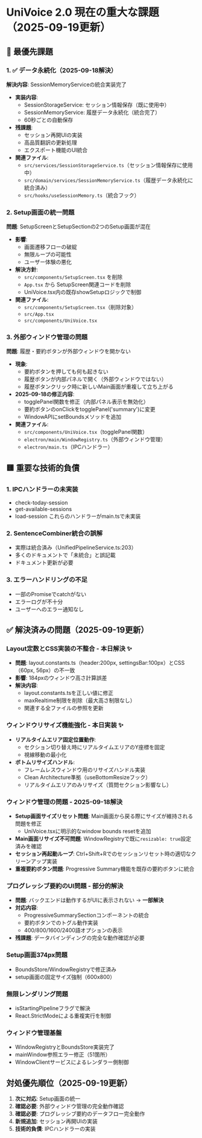 # UniVoice 2.0 現在の重大な課題（2025-09-19更新）

## 🔴 最優先課題

### 1. ✅ データ永続化（2025-09-18解決）
**解決内容**: SessionMemoryServiceの統合実装完了
- **実装内容**:
  - SessionStorageService: セッション情報保存（既に使用中）
  - SessionMemoryService: 履歴データ永続化（統合完了）
  - 60秒ごとの自動保存
- **残課題**:
  - セッション再開UIの実装
  - 高品質翻訳の更新処理
  - エクスポート機能のUI統合
- **関連ファイル**:
  - `src/services/SessionStorageService.ts`（セッション情報保存に使用中）
  - `src/domain/services/SessionMemoryService.ts`（履歴データ永続化に統合済み）
  - `src/hooks/useSessionMemory.ts`（統合フック）

### 2. Setup画面の統一問題
**問題**: SetupScreenとSetupSectionの2つのSetup画面が混在
- **影響**:
  - 画面遷移フローの破綻
  - 無限ループの可能性
  - ユーザー体験の悪化
- **解決方針**:
  - `src/components/SetupScreen.tsx` を削除
  - `App.tsx` から SetupScreen関連コードを削除
  - UniVoice.tsx内の既存showSetupロジックで制御
- **関連ファイル**:
  - `src/components/SetupScreen.tsx`（削除対象）
  - `src/App.tsx`
  - `src/components/UniVoice.tsx`

### 3. 外部ウィンドウ管理の問題
**問題**: 履歴・要約ボタンが外部ウィンドウを開かない
- **現象**:
  - 要約ボタンを押しても何も起きない
  - 履歴ボタンが内部パネルで開く（外部ウィンドウではない）
  - 履歴ボタンクリック時に新しいMain画面が重複して立ち上がる
- **2025-09-18の修正内容**:
  - togglePanel関数を修正（内部パネル表示を無効化）
  - 要約ボタンのonClickをtogglePanel('summary')に変更
  - WindowAPIにsetBoundsメソッドを追加
- **関連ファイル**:
  - `src/components/UniVoice.tsx`（togglePanel関数）
  - `electron/main/WindowRegistry.ts`（外部ウィンドウ管理）
  - `electron/main.ts`（IPCハンドラー）

## 🟨 重要な技術的負債

### 1. IPCハンドラーの未実装
- check-today-session
- get-available-sessions
- load-session
これらのハンドラーがmain.tsで未実装

### 2. SentenceCombiner統合の誤解
- 実際は統合済み（UnifiedPipelineService.ts:203）
- 多くのドキュメントで「未統合」と誤記載
- ドキュメント更新が必要

### 3. エラーハンドリングの不足
- 一部のPromiseでcatchがない
- エラーログが不十分
- ユーザーへのエラー通知なし

## ✅ 解決済みの問題（2025-09-19更新）

### Layout定数とCSS実装の不整合 - 本日解決 ✨
- **問題**: layout.constants.ts（header:200px, settingsBar:100px）とCSS（60px, 56px）の不一致
- **影響**: 184pxのウィンドウ高さ計算誤差
- **解決内容**:
  - layout.constants.tsを正しい値に修正
  - maxRealtime制限を削除（最大高さ制限なし）
  - 関連する全ファイルの参照を更新

### ウィンドウリサイズ機能強化 - 本日実装 ✨
- **リアルタイムエリア固定位置動作**:
  - セクション切り替え時にリアルタイムエリアのY座標を固定
  - 視線移動の最小化
- **ボトムリサイズハンドル**:
  - フレームレスウィンドウ用のリサイズハンドル実装
  - Clean Architecture準拠（useBottomResizeフック）
  - リアルタイムエリアのみリサイズ（質問セクション影響なし）

### ウィンドウ管理の問題 - 2025-09-18解決
- **Setup画面サイズリセット問題**: Main画面から戻る際にサイズが維持される問題を修正
  - UniVoice.tsxに明示的なwindow bounds resetを追加
- **Main画面リサイズ不可問題**: WindowRegistryで既に`resizable: true`設定済みを確認
- **セッション再起動ループ**: Ctrl+Shift+Rでのセッションリセット時の適切なクリーンアップ実装
- **重複要約ボタン問題**: Progressive Summary機能を既存の要約ボタンに統合

### プログレッシブ要約のUI問題 - 部分的解決
- **問題**: バックエンドは動作するがUIに表示されない → **一部解決**
- **対応内容**:
  - ProgressiveSummarySectionコンポーネントの統合
  - 要約ボタンでのトグル動作実装
  - 400/800/1600/2400語オプションの表示
- **残課題**: データバインディングの完全な動作確認が必要

### Setup画面374px問題
- BoundsStore/WindowRegistryで修正済み
- setup画面の固定サイズ強制（600x800）

### 無限レンダリング問題
- isStartingPipelineフラグで解決
- React.StrictModeによる重複実行を制御

### ウィンドウ管理基盤
- WindowRegistryとBoundsStore実装完了
- mainWindow参照エラー修正（51箇所）
- WindowClientサービスによるレンダラー側制御

## 対処優先順位（2025-09-19更新）

1. **次に対応**: Setup画面の統一
2. **確認必要**: 外部ウィンドウ管理の完全動作確認
3. **確認必要**: プログレッシブ要約のデータフロー完全動作
4. **新規追加**: セッション再開UIの実装
5. **技術的負債**: IPCハンドラーの実装